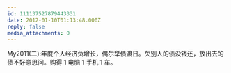```yaml
---
id: 111137527879443331
date: 2012-01-10T01:13:48.000Z
reply: false
media_attachments: 0
---
```


My2011(二):年度个人经济负增长，偶尔举债渡日。欠别人的债没钱还，放出去的债不好意思问。购得 1 电脑 1 手机 1 车。

